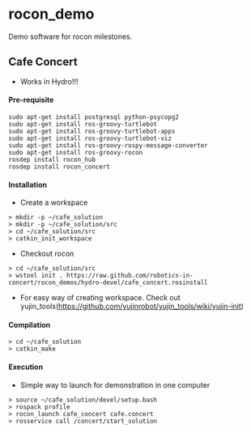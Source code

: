 rocon_demo
==========

Demo software for rocon milestones.

## Cafe Concert ##

* Works in Hydro!!!

#### Pre-requisite

```
sudo apt-get install postgresql python-psycopg2
sudo apt-get install ros-groovy-turtlebot
sudo apt-get install ros-groovy-turtlebot-apps
sudo apt-get install ros-groovy-turtlebot-viz
sudo apt-get install ros-groovy-rospy-message-converter
sudo apt-get install ros-groovy-rocon
rosdep install rocon_hub
rosdep install rocon_concert
```

#### Installation ####

 * Create a workspace

```
> mkdir -p ~/cafe_solution
> mkdir -p ~/cafe_solution/src
> cd ~/cafe_solution/src
> catkin_init_workspace
```

* Checkout rocon

```
> cd ~/cafe_solution/src
> wstool init . https://raw.github.com/robotics-in-concert/rocon_demos/hydro-devel/cafe_concert.rosinstall
```

* For easy way of creating workspace. Check out yujin_tools(https://github.com/yujinrobot/yujin_tools/wiki/yujin-init)


#### Compilation ####

```
> cd ~/cafe_solution
> catkin_make
```

#### Execution ####

* Simple way to launch for demonstration in one computer

```
> source ~/cafe_solution/devel/setup.bash
> rospack profile
> rocon_launch cafe_concert cafe.concert
> rosservice call /concert/start_solution
```

